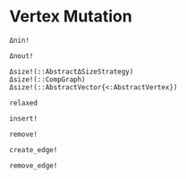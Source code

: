 # Vertex Mutation

```@docs
Δnin!
```

```@docs
Δnout!
```

```@docs
Δsize!(::AbstractΔSizeStrategy)
Δsize!(::CompGraph)
Δsize!(::AbstractVector{<:AbstractVertex}) 
```

```@docs
relaxed
```

```@docs
insert!
```

```@docs
remove!
```

```@docs
create_edge!
```

```@docs
remove_edge!
```






